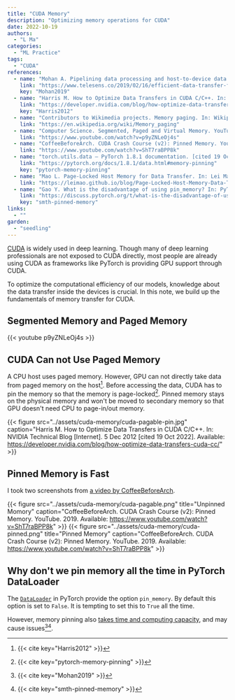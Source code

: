 ```yaml
---
title: "CUDA Memory"
description: "Optimizing memory operations for CUDA"
date: 2022-10-19
authors:
  - "L Ma"
categories:
  - "ML Practice"
tags:
  - "CUDA"
references:
  - name: "Mohan A. Pipelining data processing and host-to-device data transfer. In: Telesens [Internet]. [cited 17 Oct 2022]. Available: https://www.telesens.co/2019/02/16/efficient-data-transfer-from-paged-memory-to-gpu-using-multi-threading/"
    link: "https://www.telesens.co/2019/02/16/efficient-data-transfer-from-paged-memory-to-gpu-using-multi-threading/"
    key: "Mohan2019"
  - name: "Harris M. How to Optimize Data Transfers in CUDA C/C++. In: NVIDIA Technical Blog [Internet]. 5 Dec 2012 [cited 19 Oct 2022]. Available: https://developer.nvidia.com/blog/how-optimize-data-transfers-cuda-cc/"
    link: "https://developer.nvidia.com/blog/how-optimize-data-transfers-cuda-cc/"
    key: "Harris2012"
  - name: "Contributors to Wikimedia projects. Memory paging. In: Wikipedia [Internet]. 7 Oct 2022 [cited 19 Oct 2022]. Available: https://en.wikipedia.org/wiki/Memory_paging"
    link: "https://en.wikipedia.org/wiki/Memory_paging"
  - name: "Computer Science. Segmented, Paged and Virtual Memory. YouTube. 2019. Available: https://www.youtube.com/watch?v=p9yZNLeOj4s"
    link: "https://www.youtube.com/watch?v=p9yZNLeOj4s"
  - name: "CoffeeBeforeArch. CUDA Crash Course (v2): Pinned Memory. YouTube. 2019. Available: https://www.youtube.com/watch?v=ShT7raBPP8k"
    link: "https://www.youtube.com/watch?v=ShT7raBPP8k"
  - name: "torch.utils.data — PyTorch 1.8.1 documentation. [cited 19 Oct 2022]. Available: https://pytorch.org/docs/1.8.1/data.html#memory-pinning"
    link: "https://pytorch.org/docs/1.8.1/data.html#memory-pinning"
    key: "pytorch-memory-pinning"
  - name: "Mao L. Page-Locked Host Memory for Data Transfer. In: Lei Mao’s Log Book [Internet]. 26 Jun 2021 [cited 19 Oct 2022]. Available: https://leimao.github.io/blog/Page-Locked-Host-Memory-Data-Transfer/"
    link: "https://leimao.github.io/blog/Page-Locked-Host-Memory-Data-Transfer/"
  - name: "Gao Y. What is the disadvantage of using pin_memory? In: PyTorch Forums [Internet]. 6 Apr 2017 [cited 19 Oct 2022]. Available: https://discuss.pytorch.org/t/what-is-the-disadvantage-of-using-pin-memory/1702"
    link: "https://discuss.pytorch.org/t/what-is-the-disadvantage-of-using-pin-memory/1702/2"
    key: "smth-pinned-memory"
links:
  - ""
garden:
  - "seedling"
---
```


[CUDA](https://en.wikipedia.org/wiki/CUDA) is widely used in deep learning. Though many of deep learning professionals are not exposed to CUDA directly, most people are already using CUDA as frameworks like PyTorch is providing GPU support through CUDA.

To optimize the computational efficiency of our models, knowledge about the data transfer inside the devices is crucial. In this note, we build up the fundamentals of memory transfer for CUDA.

## Segmented Memory and Paged Memory

{{< youtube p9yZNLeOj4s >}}


## CUDA Can not Use Paged Memory

A CPU host uses paged memory. However, GPU can not directly take data from paged memory on the host[^Harris2012]. Before accessing the data, CUDA has to pin the memory so that the memory is page-locked[^pytorch-memory-pinning]. Pinned memory stays on the physical memory and won't be moved to secondary memory so that GPU doesn't need CPU to page-in/out memory.

{{< figure src="../assets/cuda-memory/cuda-pagable-pin.jpg" caption="Harris M. How to Optimize Data Transfers in CUDA C/C++. In: NVIDIA Technical Blog [Internet]. 5 Dec 2012 [cited 19 Oct 2022]. Available: https://developer.nvidia.com/blog/how-optimize-data-transfers-cuda-cc/" >}}


## Pinned Memory is Fast

I took two screenshots from [a video by CoffeeBeforeArch](https://www.youtube.com/watch?v=ShT7raBPP8k).


{{< figure src="../assets/cuda-memory/cuda-pagable.png" title="Unpinned Momory" caption="CoffeeBeforeArch. CUDA Crash Course (v2): Pinned Memory. YouTube. 2019. Available: https://www.youtube.com/watch?v=ShT7raBPP8k" >}}
{{< figure src="../assets/cuda-memory/cuda-pinned.png" title="Pinned Memory" caption="CoffeeBeforeArch. CUDA Crash Course (v2): Pinned Memory. YouTube. 2019. Available: https://www.youtube.com/watch?v=ShT7raBPP8k" >}}

## Why don't we pin memory all the time in PyTorch DataLoader

The [`DataLoader`](https://pytorch.org/docs/stable/data.html#torch.utils.data.DataLoader) in PyTorch provide the option `pin_memory`. By default this option is set to `False`. It is tempting to set this to `True` all the time.

However, memory pinning also [takes time and computing capacity](https://www.telesens.co/2019/02/16/efficient-data-transfer-from-paged-memory-to-gpu-using-multi-threading/#Dataloader_in_PyTorch_10), and may cause issues[^Mohan2019][^smth-pinned-memory].


[^Harris2012]: {{< cite key="Harris2012" >}}
[^pytorch-memory-pinning]: {{< cite key="pytorch-memory-pinning" >}}
[^Mohan2019]: {{< cite key="Mohan2019" >}}
[^smth-pinned-memory]: {{< cite key="smth-pinned-memory" >}}
